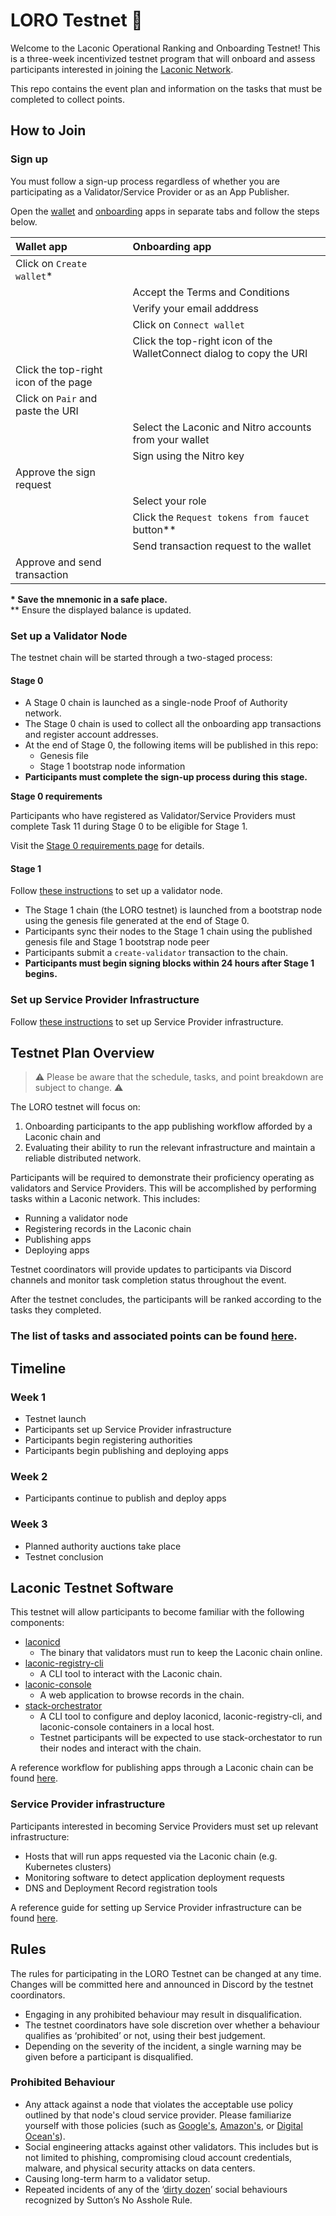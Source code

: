 # LORO Testnet 🦜

Welcome to the Laconic Operational Ranking and Onboarding Testnet! This is a three-week incentivized testnet program that will onboard and assess participants interested in joining the [Laconic Network](https://laconic.com/).

This repo contains the event plan and information on the tasks that must be completed to collect points.

## How to Join

### Sign up

You must follow a sign-up process regardless of whether you are participating as a Validator/Service Provider or as an App Publisher.

Open the [wallet](https://wallet.laconic.com/) and [onboarding](https://loro-signup.laconic.com/) apps in separate tabs and follow the steps below.

| Wallet app |  Onboarding app  |
|:----|:----|
| Click on `Create wallet`* | |
|   | Accept the Terms and Conditions  |
|   | Verify your email adddress |
|    | Click on `Connect wallet` |
|    | Click the top-right icon of the WalletConnect dialog to copy the URI |
|  Click the top-right icon of the page |   |
|  Click on `Pair` and paste the URI |  |
|  | Select the Laconic and Nitro accounts from your wallet |
|  | Sign using the Nitro key  |
| Approve the sign request | |
| | Select your role |  
|  | Click the `Request tokens from faucet` button** |
| | Send transaction request to the wallet |
| Approve and send transaction | |

**\* Save the mnemonic in a safe place.**  
\** Ensure the displayed balance is updated.

### Set up a Validator Node

The testnet chain will be started through a two-staged process:

#### Stage 0

* A Stage 0 chain is launched as a single-node Proof of Authority network.
* The Stage 0 chain is used to collect all the onboarding app transactions and register account addresses.
* At the end of Stage 0, the following items will be published in this repo:
  * Genesis file
  * Stage 1 bootstrap node information
* **Participants must complete the sign-up process during this stage.**

**Stage 0 requirements**

Participants who have registered as Validator/Service Providers must complete Task 11 during Stage 0 to be eligible for Stage 1.

Visit the [Stage 0 requirements page](/docs/stage-0-requirements.md) for details.

#### Stage 1

Follow [these instructions](/docs/validator-setup.md) to set up a validator node.

* The Stage 1 chain (the LORO testnet) is launched from a bootstrap node using the genesis file generated at the end of Stage 0.
* Participants sync their nodes to the Stage 1 chain using the published genesis file and Stage 1 bootstrap node peer
* Participants submit a `create-validator` transaction to the chain.
* **Participants must begin signing blocks within 24 hours after Stage 1 begins.**

### Set up Service Provider Infrastructure

Follow [these instructions](/docs/service-provider-setup.md) to set up Service Provider infrastructure.

## Testnet Plan Overview
> ⚠️ Please be aware that the schedule, tasks, and point breakdown are subject to change. ⚠️

The LORO testnet will focus on:
1. Onboarding participants to the app publishing workflow afforded by a Laconic chain and 
2. Evaluating their ability to run the relevant infrastructure and maintain a reliable distributed network.

Participants will be required to demonstrate their proficiency operating as validators and Service Providers. This will be accomplished by performing tasks within a Laconic network. This includes:
* Running a validator node
* Registering records in the Laconic chain
* Publishing apps
* Deploying apps

Testnet coordinators will provide updates to participants via Discord channels and monitor task completion status throughout the event.

After the testnet concludes, the participants will be ranked according to the tasks they completed.

### The list of tasks and associated points can be found [here](/docs/tasks.md).

## Timeline

### Week 1
* Testnet launch
* Participants set up Service Provider infrastructure
* Participants begin registering authorities
* Participants begin publishing and deploying apps

### Week 2
* Participants continue to publish and deploy apps

### Week 3
* Planned authority auctions take place
* Testnet conclusion

## Laconic Testnet Software

This testnet will allow participants to become familiar with the following components:
* [laconicd](https://git.vdb.to/cerc-io/laconicd)
  * The binary that validators must run to keep the Laconic chain online.
* [laconic-registry-cli](https://git.vdb.to/cerc-io/laconic-registry-cli)
  * A CLI tool to interact with the Laconic chain.
* [laconic-console](https://git.vdb.to/cerc-io/laconic-console)
  * A web application to browse records in the chain.
* [stack-orchestrator](https://git.vdb.to/cerc-io/stack-orchestrator)
  * A CLI tool to configure and deploy laconicd, laconic-registry-cli, and laconic-console containers in a local host.
  * Testnet participants will be expected to use stack-orchestator to run their nodes and interact with the chain.

A reference workflow for publishing apps through a Laconic chain can be found [here](/docs/publishing-webapps.md).

### Service Provider infrastructure

Participants interested in becoming Service Providers must set up relevant infrastructure:
* Hosts that will run apps requested via the Laconic chain (e.g. Kubernetes clusters)
* Monitoring software to detect application deployment requests
* DNS and Deployment Record registration tools

A reference guide for setting up Service Provider infrastructure can be found [here](/docs/service-provider-setup.md).

## Rules

The rules for participating in the LORO Testnet can be changed at any time. Changes will be committed here and announced in Discord by the testnet coordinators.

* Engaging in any prohibited behaviour may result in disqualification.
* The testnet coordinators have sole discretion over whether a behaviour qualifies as ‘prohibited’ or not, using their best judgement.
* Depending on the severity of the incident, a single warning may be given before a participant is disqualified.

### Prohibited Behaviour

* Any attack against a node that violates the acceptable use policy outlined by that node's cloud service provider. Please familiarize yourself with those policies (such as [Google's](https://cloud.google.com/terms/aup), [Amazon's](https://aws.amazon.com/aup/), or [Digital Ocean's](https://www.digitalocean.com/legal/acceptable-use-policy)).
* Social engineering attacks against other validators. This includes but is not limited to phishing, compromising cloud account credentials, malware, and physical security attacks on data centers.
* Causing long-term harm to a validator setup.
* Repeated incidents of any of the ‘[dirty dozen](https://en.wikipedia.org/wiki/The_No_Asshole_Rule#Recognition)’ social behaviours recognized by Sutton’s No Asshole Rule.
